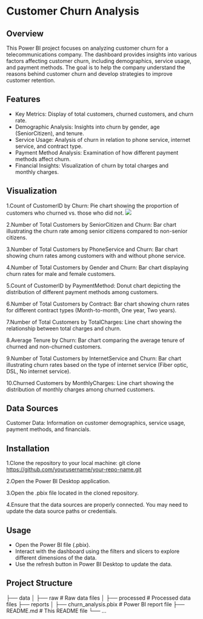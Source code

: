 # Customer Churn Analysis

## Overview
This Power BI project focuses on analyzing customer churn for a telecommunications company. The dashboard provides insights into various factors affecting customer churn, including demographics, service usage, and payment methods. The goal is to help the company understand the reasons behind customer churn and develop strategies to improve customer retention.

## Features
* Key Metrics: Display of total customers, churned customers, and churn rate.
* Demographic Analysis: Insights into churn by gender, age (SeniorCitizen), and tenure.
* Service Usage: Analysis of churn in relation to phone service, internet service, and contract type.
* Payment Method Analysis: Examination of how different payment methods affect churn.
* Financial Insights: Visualization of churn by total charges and monthly charges.

## Visualization
1.Count of CustomerID by Churn: Pie chart showing the proportion of customers who churned vs. those who did not.
<img src="C:\Users\hp\Pictures\customer_churned_analysis\Screenshot 2024-05-29 171804.png">

2.Number of Total Customers by SeniorCitizen and Churn: Bar chart illustrating the churn rate among senior citizens compared to non-senior citizens.


3.Number of Total Customers by PhoneService and Churn: Bar chart showing churn rates among customers with and without phone service.


4.Number of Total Customers by Gender and Churn: Bar chart displaying churn rates for male and female customers.


5.Count of CustomerID by PaymentMethod: Donut chart depicting the distribution of different payment methods among customers.


6.Number of Total Customers by Contract: Bar chart showing churn rates for different contract types (Month-to-month, One year, Two years).


7.Number of Total Customers by TotalCharges: Line chart showing the relationship between total charges and churn.


8.Average Tenure by Churn: Bar chart comparing the average tenure of churned and non-churned customers.


9.Number of Total Customers by InternetService and Churn: Bar chart illustrating churn rates based on the type of internet service (Fiber optic, DSL, No internet service).


10.Churned Customers by MonthlyCharges: Line chart showing the distribution of monthly charges among churned customers.


## Data Sources
Customer Data: Information on customer demographics, service usage, payment methods, and financials.

## Installation
1.Clone the repository to your local machine:
git clone https://github.com/yourusername/your-repo-name.git

2.Open the Power BI Desktop application.

3.Open the .pbix file located in the cloned repository.

4.Ensure that the data sources are properly connected. You may need to update the data source paths or credentials.

## Usage
- Open the Power BI file (.pbix).
- Interact with the dashboard using the filters and slicers to explore different dimensions of the data.
- Use the refresh button in Power BI Desktop to update the data.

## Project Structure
├── data
│   ├── raw                   # Raw data files
│   ├── processed             # Processed data files
├── reports
│   ├── churn_analysis.pbix   # Power BI report file
├── README.md                 # This README file
└── ...

